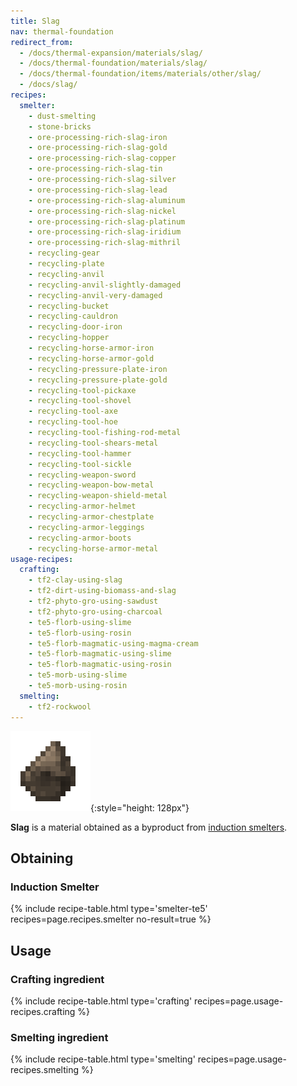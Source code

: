 ```yaml
---
title: Slag
nav: thermal-foundation
redirect_from:
  - /docs/thermal-expansion/materials/slag/
  - /docs/thermal-foundation/materials/slag/
  - /docs/thermal-foundation/items/materials/other/slag/
  - /docs/slag/
recipes:
  smelter:
    - dust-smelting
    - stone-bricks
    - ore-processing-rich-slag-iron
    - ore-processing-rich-slag-gold
    - ore-processing-rich-slag-copper
    - ore-processing-rich-slag-tin
    - ore-processing-rich-slag-silver
    - ore-processing-rich-slag-lead
    - ore-processing-rich-slag-aluminum
    - ore-processing-rich-slag-nickel
    - ore-processing-rich-slag-platinum
    - ore-processing-rich-slag-iridium
    - ore-processing-rich-slag-mithril
    - recycling-gear
    - recycling-plate
    - recycling-anvil
    - recycling-anvil-slightly-damaged
    - recycling-anvil-very-damaged
    - recycling-bucket
    - recycling-cauldron
    - recycling-door-iron
    - recycling-hopper
    - recycling-horse-armor-iron
    - recycling-horse-armor-gold
    - recycling-pressure-plate-iron
    - recycling-pressure-plate-gold
    - recycling-tool-pickaxe
    - recycling-tool-shovel
    - recycling-tool-axe
    - recycling-tool-hoe
    - recycling-tool-fishing-rod-metal
    - recycling-tool-shears-metal
    - recycling-tool-hammer
    - recycling-tool-sickle
    - recycling-weapon-sword
    - recycling-weapon-bow-metal
    - recycling-weapon-shield-metal
    - recycling-armor-helmet
    - recycling-armor-chestplate
    - recycling-armor-leggings
    - recycling-armor-boots
    - recycling-horse-armor-metal
usage-recipes:
  crafting:
    - tf2-clay-using-slag
    - tf2-dirt-using-biomass-and-slag
    - tf2-phyto-gro-using-sawdust
    - tf2-phyto-gro-using-charcoal
    - te5-florb-using-slime
    - te5-florb-using-rosin
    - te5-florb-magmatic-using-magma-cream
    - te5-florb-magmatic-using-slime
    - te5-florb-magmatic-using-rosin
    - te5-morb-using-slime
    - te5-morb-using-rosin
  smelting:
    - tf2-rockwool
---
```


![Slag](/assets/images/thermal-foundation/slag.png){:style="height: 128px"}


**Slag** is a material obtained as a byproduct from [induction
smelters](/docs/thermal-expansion/induction-smelter/).


Obtaining
---------

### Induction Smelter
{% include recipe-table.html type='smelter-te5' recipes=page.recipes.smelter no-result=true %}


Usage
-----

### Crafting ingredient
{% include recipe-table.html type='crafting' recipes=page.usage-recipes.crafting %}

### Smelting ingredient
{% include recipe-table.html type='smelting' recipes=page.usage-recipes.smelting %}

